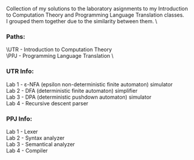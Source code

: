 Collection of my solutions to the laboratory asignments to my Introduction to Computation Theory and Programming Language Translation classes. \
I grouped them together due to the similarity between them. \

### Paths:
\UTR - Introduction to Computation Theory \
\PPJ - Programming Language Translation \

### UTR Info:
Lab 1 - ε-NFA (epsilon non-deterministic finite automaton) simulator \
Lab 2 - DFA (deterministic finite automaton) simplifier \
Lab 3 - DPA (deterministic pushdown automaton) simulator \
Lab 4 - Recursive descent parser 

### PPJ Info:
Lab 1 - Lexer \
Lab 2 - Syntax analyzer \
Lab 3 - Semantical analyzer \
Lab 4 - Compiler 
